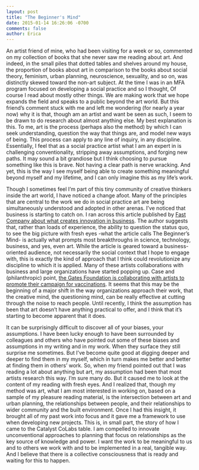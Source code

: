 ```yaml
---
layout: post
title: "The Beginner's Mind"
date: 2015-01-14 16:26:06 -0700
comments: false
author: Erica
---
```


An artist friend of mine, who had been visiting for a week or so, commented on my collection of books that she never saw me reading about art. And indeed, in the small piles that dotted tables and shelves around my house, the proportion of books about art in comparison to the books about social theory, feminism, urban planning, neuroscience, sexuality, and so on, was distinctly skewed toward the non-art subject. At the time I was in an MFA program focused on developing a social practice and so I thought, Of course I read about mostly other things. We are making work that we hope expands the field and speaks to a public beyond the art world. But this friend’s comment stuck with me and left me wondering (for nearly a year now) why it is that, though am an artist and want be seen as such, I seem to be drawn to do research about almost anything else. My best explanation is this. To me, art is the process (perhaps also the method) by which I can seek understanding, question the way that things are, and model new ways of being. This process can apply to any line of inquiry, in any discipline. Essentially, I feel that as a social practice artist what I am an expert in is challenging conventionality, stripping away assumptions, and forging new paths. It may sound a bit grandiose but I think choosing to pursue something like this is brave. Not having a clear path is nerve wracking. And yet, this is the way I see myself being able to create something meaningful beyond myself and my lifetime, and I can only imagine this as my life’s work. 


Though I sometimes feel I’m part of this tiny community of creative thinkers inside the art world, I have noticed a change afoot. Many of the principles that are central to the work we do in social practice art are being simultaneously understood and adopted in other arenas. I’ve noticed that business is starting to catch on. I ran across this article published by [Fast Company about what creates innovation in business](http://www.fastcompany.com/918964/beginners-mind). The author suggests that, rather than loads of experience, the ability to question the status quo, to see the big picture with fresh eyes -what the article calls The Beginner’s Mind- is actually what prompts most breakthroughs in science, technology, business, and yes, even art. While the article is geared toward a business-oriented audience, not necessarily the social context that I hope to engage with, this is exactly the kind of approach that I think could revolutionize any discipline to which it is applied. Many of these artists collaborations with business and large organizations have started popping up. Case and (philanthropic) point, [the Gates Foundation is collaborating with artists to promote their campaign for vaccinations](http://www.npr.org/blogs/goatsandsoda/2015/01/08/375598624/why-bill-gates-is-commissioning-fine-art). It seems that this may be the beginning of a major shift in the way organizations approach their work, that the creative mind, the questioning mind, can be really effective at cutting through the noise to reach people. Until recently, I think the assumption has been that art doesn’t have anything practical to offer, and I think that it’s starting to become apparent that it does.


It can be surprisingly difficult to discover all of your biases, your assumptions. I have been lucky enough to have been surrounded by colleagues and others who have pointed out some of these biases and assumptions in my writing and in my work. When they surface they still surprise me sometimes. But I’ve become quite good at digging deeper and deeper to find them in my myself, which in turn makes me better and better at finding them in others’ work.  So, when my friend pointed out that I was reading a lot about anything but art, my assumption had been that most artists research this way. I’m sure many do. But it caused me to look at the content of my reading with fresh eyes. And I realized that, though my method was art, what I am most interested in working on, based on a sample of my pleasure reading material, is the intersection between art and urban planning, the relationships between people, and their relationships to wider community and the built environment. Once I had this insight, it brought all of my past work into focus and it gave me a framework to use when developing new projects. This is, in small part, the story of how I came to the Catalyst CoLabs table. I am compelled to innovate unconventional approaches to planning that focus on relationships as the key source of knowledge and power. I want the work to be meaningful to us and to others we work with and to be implemented in a real, tangible way. And I believe that there is a collective consciousness that is ready and waiting for this to happen. 

